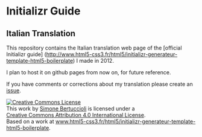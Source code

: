 # Initializr Guide 
## Italian Translation

This repository contains the Italian translation web page of the [official Initializr guide] (http://www.html5-css3.fr/html5/initializr-generateur-template-html5-boilerplate) I made in 2012. 

I plan to host it on github pages from now on, for future reference.

If you have comments or corrections about my translation please create an [issue](../../issues).

<a rel="license" href="http://creativecommons.org/licenses/by/4.0/"><img alt="Creative Commons License" style="border-width:0" src="https://i.creativecommons.org/l/by/4.0/88x31.png" /></a><br /><span xmlns:dct="http://purl.org/dc/terms/" property="dct:title">This work</span> by <a xmlns:cc="http://creativecommons.org/ns#" href="http://simonebertuccioli.it/" property="cc:attributionName" rel="cc:attributionURL">Simone Bertuccioli</a> is licensed under a<br /><a rel="license" href="http://creativecommons.org/licenses/by/4.0/">Creative Commons Attribution 4.0 International License</a>.<br />Based on a work at <a xmlns:dct="http://purl.org/dc/terms/" href="www.html5-css3.fr/html5/initializr-generateur-template-html5-boilerplate" rel="dct:source">www.html5-css3.fr/html5/initializr-generateur-template-html5-boilerplate</a>.